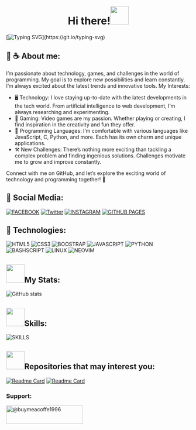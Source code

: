 <h1 align="center">Hi there!<img src="https://media.giphy.com/media/3ohhwExYXg3q8oC26Q/giphy.gif" width=50></img></h1>

[![Typing SVG](https://readme-typing-svg.demolab.com?font=Fira+Code&size=90&pause=1000&color=77F724&random=false&width=1900&height=520&lines=Hello+again%2C+I'm++Isaac++front-end;and+I+like+the+world+of+programming;Without+further+ado+let's+begin...)](https://git.io/typing-svg)

 <h2 >🍪 ☕ About me: </h2>

I’m passionate about technology, games, and challenges in the world of programming. My goal is to explore new possibilities and learn constantly. I’m always excited about the latest trends and innovative tools. My Interests:
* 🖥️ Technology: I love staying up-to-date with the latest developments in the tech world. From artificial intelligence to web development, I’m always researching and experimenting. 
* 👾 Gaming: Video games are my passion. Whether playing or creating, I find inspiration in the creativity and fun they offer.
* 🧠 Programming Languages: I’m comfortable with various languages like JavaScript, C, Python, and more. Each has its own charm and unique applications. 
* ⚒️ New Challenges: There’s nothing more exciting than tackling a complex problem and finding ingenious solutions. Challenges motivate me to grow and improve constantly.

Connect with me on GitHub, and let’s explore the exciting world of technology and programming together! 🚀

<h2>📌 Social Media:</h2>

[![FACEBOOK](https://img.shields.io/badge/FACEBOOK---?style=for-the-badge&logo=facebook&logoColor=white&color=blue)](https://www.facebook.com/isaac.maldonado.921/)
[![Twitter](https://img.shields.io/badge/%40isaacmaldonad21---?style=for-the-badge&logo=x&logoColor=white&color=black)](httts://twitter.com/isaacamaldonad21/)
[![INSTAGRAM](https://img.shields.io/badge/INSTAGRAM---?style=for-the-badge&logo=instagram&logoColor=white&color=%23f14c55)](https://instagram.com/isaacmaldonado1996/)
[![GITHUB PAGES](https://img.shields.io/badge/GITHUB-PAGES---?style=for-the-badge&logo=github&logoColor=white&color=%23262626)](https://github.com/isaac1965.github.io/)

<h2>📌 Technologies:</h2> 

![HTML5](https://img.shields.io/badge/html5---?style=for-the-badge&logo=html5&logoColor=white&color=orange) 
![CSS3](https://img.shields.io/badge/CSS3---?style=for-the-badge&logo=css3&logoColor=white&color=%20%232a0ecc%20)
![BOOSTRAP  ](https://img.shields.io/badge/BOOTSTRAP---?style=for-the-badge&logo=bootstrap&logoColor=white&color=%237a10f7)
![JAVASCRIPT](https://img.shields.io/badge/javascprit-black?style=for-the-badge&logo=javascript&logoColor=yellow)
![PYTHON](https://img.shields.io/badge/PYTHON---?style=for-the-badge&logo=python&logoColor=yellow&color=%20%23054b82)
![BASHSCRIPT](https://img.shields.io/badge/bashscript---?style=for-the-badge&logo=gnu%20bash&logoColor=white&color=black)
![LINUX](https://img.shields.io/badge/LINUX---?style=for-the-badge&logo=gnu&logoColor=white&color=gray)
![NEOVIM](https://img.shields.io/badge/NEOVIM---?style=for-the-badge&logo=neovim&logoColor=white&color=%20%23298926)

<h2><img src="https://media.giphy.com/media/3o7btLYqcZhUb2GP16/giphy.gif" width=50></img>My Stats: </h2>

![GitHub stats](https://github-readme-stats.vercel.app/api?username=isaac1965&show_icons=true&theme=dark&rank_icon=github) 
  

<h2><img src="https://media.giphy.com/media/l46CBW3gBjDxj2Skg/giphy.gif" width=50></img>Skills: </h2>


![SKILLS](https://github-readme-stats.vercel.app/api/top-langs/?username=isaac1965&hide_progress=true&theme=dark)

<h2><img src="https://media.giphy.com/media/xUA7bcJspBQvTfOne0/giphy.gif" width=50></img>Repositories that may interest you: </h2>

[![Readme Card](https://github-readme-stats.vercel.app/api/pin/?username=isaac1965&repo=vim-improved&theme=dark&show_owner=true)](https://github.com/isaac1965/vim-improved) [![Readme Card](https://github-readme-stats.vercel.app/api/pin/?username=isaac1965&repo=Neovim&theme=dark&show_owner=true)](https://github.com/isaac1965/Neovim)

<h3 align="left">Support:</h3><a href="https://paypal.me/buymeacoffe1996?country.x=VE&locale.x=es_XC"><img align="center" src="https://cdn.buymeacoffee.com/buttons/v2/default-yellow.png" height="50" width="210" alt="@buymeacoffe1996"/></a
